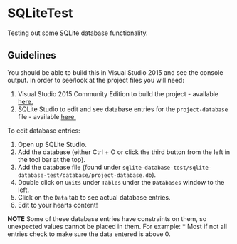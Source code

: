 # SQLiteTest
Testing out some SQLite database functionality.

## Guidelines
You should be able to build this in Visual Studio 2015 and see the console output. In order to see/look at the project files you will need:

1. Visual Studio 2015 Community Edition to build the project - available [here.](https://www.visualstudio.com/downloads/)
2. SQLite Studio to edit and see database entries for the `project-database` file - available [here.](https://sqlitestudio.pl/index.rvt?act=download)

To edit database entries:

1. Open up SQLite Studio.
2. Add the database (either Ctrl + O or click the third button from the left in the tool bar at the top).
3. Add the database file (found under `sqlite-database-test/sqlite-database-test/database/project-database.db`).
4. Double click on `Units` under `Tables` under the `Databases` window to the left.
5. Click on the `Data` tab to see actual database entries.
6. Edit to your hearts content!

**NOTE** 
Some of these database entries have constraints on them, so unexpected values cannot be placed in them. For example:
	* Most if not all entries check to make sure the data entered is above 0.